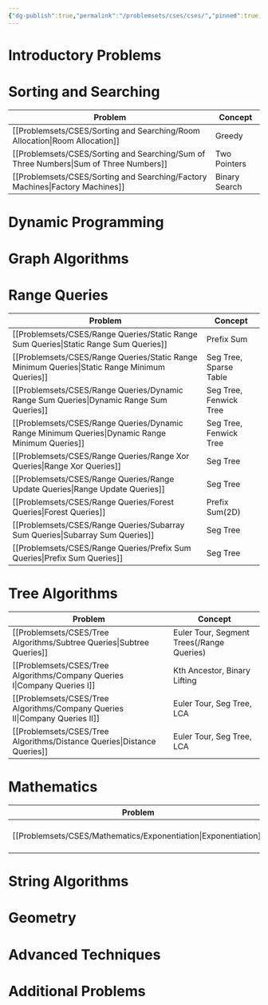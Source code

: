 ```yaml
---
{"dg-publish":true,"permalink":"/problemsets/cses/cses/","pinned":true,"created":"2023-10-26T06:59:24.295+05:30","updated":"2023-11-13T14:56:06.645+05:30"}
---
```


# Introductory Problems
# Sorting and Searching
| Problem | Concept |
|--------- |---------|
|[[Problemsets/CSES/Sorting and Searching/Room Allocation\|Room Allocation]]| Greedy |
|[[Problemsets/CSES/Sorting and Searching/Sum of Three Numbers\|Sum of Three Numbers]]| Two Pointers|
|[[Problemsets/CSES/Sorting and Searching/Factory Machines\|Factory Machines]]| Binary Search|
# Dynamic Programming
# Graph Algorithms
# Range Queries
|Problem|Concept|
|---|---|
|[[Problemsets/CSES/Range Queries/Static Range Sum Queries\|Static Range Sum Queries]]|Prefix Sum|
|[[Problemsets/CSES/Range Queries/Static Range Minimum Queries\|Static Range Minimum Queries]]|Seg Tree, Sparse Table|
|[[Problemsets/CSES/Range Queries/Dynamic Range Sum Queries\|Dynamic Range Sum Queries]]|Seg Tree, Fenwick Tree|
|[[Problemsets/CSES/Range Queries/Dynamic Range Minimum Queries\|Dynamic Range Minimum Queries]]|Seg Tree, Fenwick Tree|
|[[Problemsets/CSES/Range Queries/Range Xor Queries\|Range Xor Queries]]|Seg Tree|
|[[Problemsets/CSES/Range Queries/Range Update Queries\|Range Update Queries]]|Seg Tree|
|[[Problemsets/CSES/Range Queries/Forest Queries\|Forest Queries]]|Prefix Sum(2D)|
|[[Problemsets/CSES/Range Queries/Subarray Sum Queries\|Subarray Sum Queries]]|Seg Tree|
|[[Problemsets/CSES/Range Queries/Prefix Sum Queries\|Prefix Sum Queries]]|Seg Tree|

# Tree Algorithms
|Problem|Concept|
|---|---|
|[[Problemsets/CSES/Tree Algorithms/Subtree Queries\|Subtree Queries]]|Euler Tour, Segment Trees(/Range Queries)|
|[[Problemsets/CSES/Tree Algorithms/Company Queries I\|Company Queries I]]|Kth Ancestor, Binary Lifting|
|[[Problemsets/CSES/Tree Algorithms/Company Queries II\|Company Queries II]]|Euler Tour, Seg Tree, LCA|
|[[Problemsets/CSES/Tree Algorithms/Distance Queries\|Distance Queries]]|Euler Tour, Seg Tree, LCA|
# Mathematics
| Problem | Concept |
|--------- |---------|
|[[Problemsets/CSES/Mathematics/Exponentiation\|Exponentiation]]| [[Algorithms/Binary Exponentiation\|Binary Exponentiation]] |

# String Algorithms
# Geometry
# Advanced Techniques
# Additional Problems